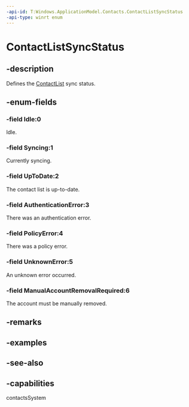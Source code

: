 ```yaml
---
-api-id: T:Windows.ApplicationModel.Contacts.ContactListSyncStatus
-api-type: winrt enum
---
```


<!-- Enumeration syntax
public enum Windows.ApplicationModel.Contacts.ContactListSyncStatus : int
-->

# ContactListSyncStatus

## -description
Defines the [ContactList](contactlist.md) sync status.

## -enum-fields
### -field Idle:0
Idle.

### -field Syncing:1
Currently syncing.

### -field UpToDate:2
The contact list is up-to-date.

### -field AuthenticationError:3
There was an authentication error.

### -field PolicyError:4
There was a policy error.

### -field UnknownError:5
An unknown error occurred.

### -field ManualAccountRemovalRequired:6
The account must be manually removed.


## -remarks

## -examples

## -see-also
## -capabilities
contactsSystem
